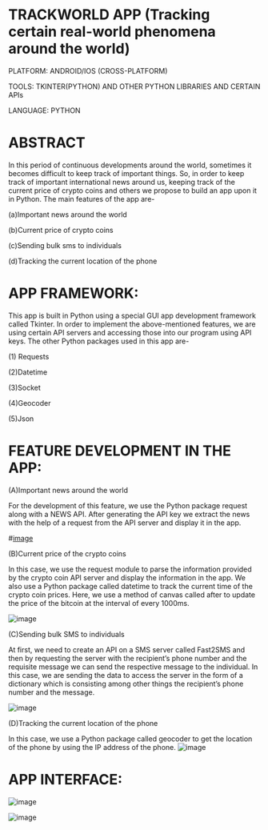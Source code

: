 # TRACKWORLD APP (Tracking certain real-world phenomena around the world)

PLATFORM: ANDROID/IOS (CROSS-PLATFORM)

TOOLS: TKINTER(PYTHON) AND OTHER PYTHON LIBRARIES AND CERTAIN APIs

LANGUAGE: PYTHON

# ABSTRACT

In this period of continuous developments around the world, sometimes it becomes difficult to keep track of important things. So, in order to keep track of important international news around us, keeping track of the current price of crypto coins and others we propose to build an app upon it in Python. The main features of the app are-

(a)Important news around the world

(b)Current price of crypto coins

(c)Sending bulk sms to individuals

(d)Tracking the current location of the phone

# APP FRAMEWORK:

This app is built in Python using a special GUI app development framework called Tkinter. In order to implement the above-mentioned features, we are using certain API servers and accessing those into our program using API keys. The other Python packages used in this app are-

(1) Requests

(2)Datetime

(3)Socket

(4)Geocoder

(5)Json

# FEATURE DEVELOPMENT IN THE APP:

(A)Important news around the world

For the development of this feature, we use the Python package request along with a NEWS API. After generating the API key we extract the news with the help of a request from the API server and display it in the app.

#[image](https://github.com/Unity333A/TrackWorld-App/assets/107807858/19674944-dd65-484e-8f25-817ea96ad196)


(B)Current price of the crypto coins

In this case, we use the request module to parse the information provided by the crypto coin API server and display the information in the app. We also use a Python package called datetime to track the current time of the crypto coin prices. Here, we use a method of canvas called after to update the price of the bitcoin at the interval of every 1000ms.

![image](https://github.com/Unity333A/TrackWorld-App/assets/107807858/d233ff4a-bd3b-4674-b7c0-cc241d922b17)


(C)Sending bulk SMS to individuals

At first, we need to create an API on a SMS server called Fast2SMS and then by requesting the server with the recipient’s phone number and the requisite message we can send the respective message to the individual. In this case, we are sending the data to access the server in the form of a dictionary which is consisting among other things the recipient’s phone number and the message.

![image](https://github.com/Unity333A/TrackWorld-App/assets/107807858/9f5567a9-1921-4e79-96ca-061eebf0655f)

(D)Tracking the current location of the phone

In this case, we use a Python package called geocoder to get the location of the phone by using the IP address of the phone.
![image](https://github.com/Unity333A/TrackWorld-App/assets/107807858/fc322e31-5460-419a-969c-661e56ba7e28)

# APP INTERFACE:

![image](https://github.com/Unity333A/TrackWorld-App/assets/107807858/33451e2b-5e29-4eb8-9c36-f8f4bd503bd2)

![image](https://github.com/Unity333A/TrackWorld-App/assets/107807858/c4fbd366-9ea7-4593-9aae-32e73b373897)


